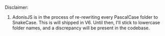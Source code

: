 Disclaimer:

1. AdonisJS is in the process of re-rewriting every PascalCase folder to SnakeCase. This is will shipped in V6. Until then, I'll stick to lowercase folder names, and a discrepancy will be present in the codebase.
